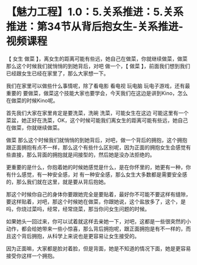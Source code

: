 # 【魅力工程】1.0：5.关系推进：5.关系推进：第34节从背后抱女生-关系推进-视频课程

【 女生 做菜 】，离女生的距离可能有些远，她自己在做菜，你就继续做菜，做菜 那么这个时候我们就悄悄的到她背后，对吧 做一个，【 做菜 】，前面我们想到我们已经跟女生已经在家里了，那么大家想一下。

我们在家里可以做些什么事情呢，除了看电影 看电视 玩电脑 玩电子游戏，还有最重要的 要做菜，做菜这个技能大家也要学会，今天我们在这边是讲到Kino，怎么在做菜的时候Kino呢。

首先我们大家在家里肯定是要洗菜，洗碗 洗菜，可能女生在这边 可能这里有一个菜盆，她正好在洗菜，OK，这个时候可能我们离女生的距离可能有些远，她自己在做菜，你就继续做菜。

做菜 那么这个时候我们就悄悄的到她背后，对吧，做一个背后的拥抱，这个拥抱跟正面拥抱有点不一样，那么这个有些什么区别呢，因为正面的拥抱女生会感觉有些直接，那么背面的拥抱就是间接型的，然后她是没办法拒绝的。

更重要的是什么，你抱着她的时候她感觉是什么，是在你怀里的，她更有一种，你有什么感觉，有一种安全感，对 有一种安全感，那么女生大多数都是需要安全感的，那么我们就在这里，就是要从背后抱她。

那这个时候你自己的身体你要跟她完全是要贴着，最好你不可能不要这样有缝隙，要这样贴着，对吧，那这个时候她在做菜，你跟她说，这个盐放多了，这个，是吗，你烧过菜吗，经常，经常烧菜，那当你问女生问题的时候。

如果她头一回过来，你可以试着就这样去亲她一下，对吧，这都是一些很突然的小动作，都会给她带来一些小惊喜，那么背后拥抱呢，跟正面拥抱是有不一样的，而且这个背后拥抱，从科学上来说也是更容易让女生接受的。

因为正面嘛，大家都是脸对着脸，但是背面，她是不知道的情况下面，她是更容易接受你这样一个拥抱。